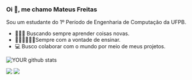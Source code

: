 

### Oi 👋, me chamo Mateus Freitas
Sou um estudante do 1º Período de Engenharia de Computação da UFPB.
- 👨🏽‍🎓 Buscando sempre aprender coisas novas. 
- 👨🏽‍🏫👨🏽‍🔬Sempre com a vontade de ensinar. 
- 💻 Busco colaborar com o mundo por meio de meus projetos. 

![YOUR github stats](https://github-readme-stats.vercel.app/api?username=MateusFreitas-C)

[<img src = "https://img.shields.io/badge/instagram-%23E4405F.svg?&style=for-the-badge&logo=instagram&logoColor=white">](https://www.instagram.com/Mateusf_c/) [<img src = "https://img.shields.io/badge/Microsoft_Outlook-0078D4?style=for-the-badge&logo=microsoft-outlook&logoColor=white">](mateus_freitascorreia@hotmail.com)
